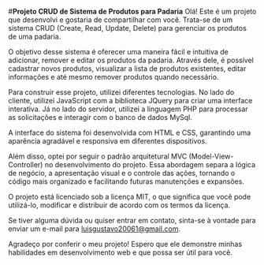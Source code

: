 #__Projeto CRUD de Sistema de Produtos para Padaria__
Olá! Este é um projeto que desenvolvi e gostaria de compartilhar com você. Trata-se de um sistema CRUD (Create, Read, Update, Delete) para gerenciar os produtos de uma padaria.

O objetivo desse sistema é oferecer uma maneira fácil e intuitiva de adicionar, remover e editar os produtos da padaria. Através dele, é possível cadastrar novos produtos, visualizar a lista de produtos existentes, editar informações e até mesmo remover produtos quando necessário.

Para construir esse projeto, utilizei diferentes tecnologias. No lado do cliente, utilizei JavaScript com a biblioteca JQuery para criar uma interface interativa. Já no lado do servidor, utilizei a linguagem PHP para processar as solicitações e interagir com o banco de dados MySql.

A interface do sistema foi desenvolvida com HTML e CSS, garantindo uma aparência agradável e responsiva em diferentes dispositivos.

Além disso, optei por seguir o padrão arquitetural MVC (Model-View-Controller) no desenvolvimento do projeto. Essa abordagem separa a lógica de negócio, a apresentação visual e o controle das ações, tornando o código mais organizado e facilitando futuras manutenções e expansões.

O projeto está licenciado sob a licença MIT, o que significa que você pode utilizá-lo, modificar e distribuir de acordo com os termos da licença.

Se tiver alguma dúvida ou quiser entrar em contato, sinta-se à vontade para enviar um e-mail para luisgustavo20061@gmail.com.

Agradeço por conferir o meu projeto! Espero que ele demonstre minhas habilidades em desenvolvimento web e que possa ser útil para você.
